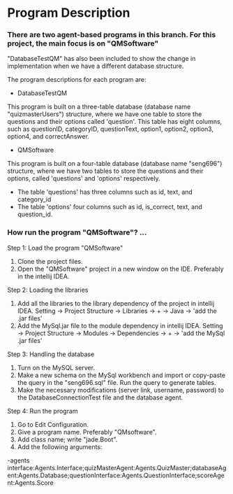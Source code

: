 # Program Description

### There are two agent-based programs in this branch. For this project, the main focus is on "QMSoftware"
"DatabaseTestQM" has also been included to show the change in implementation when we have a different database structure.

The program descriptions for each program are:

  - DatabaseTestQM

This program is built on a three-table database (database name "quizmasterUsers") structure, where we have one table to store the questions and their options called 'question'. This table has eight columns, such as questionID, categoryID, questionText, option1, option2, option3, option4, and correctAnswer.
   
   - QMSoftware

This program is built on a four-table database (database name "seng696") structure, where we have two tables to store the questions and their options, called 'questions' and 'options' respectively.

  - The table 'questions' has three columns such as id, text, and category_id
  - The table 'options' four columns such as id, is_correct, text, and question_id.

### How run the program "QMSoftware"? ...

Step 1: Load the program "QMSoftware"

   1. Clone the project files.
   2. Open the "QMSoftware" project in a new window on the IDE. Preferably in the intellij IDEA.

Step 2: Loading the libraries
   
  1. Add all the libraries to the library dependency of the project in intellij IDEA. 
  Setting -> Project Structure -> Libraries -> + -> Java -> 'add the .jar files'
  2. Add the MySql.jar file to the module dependency in intellij IDEA. Setting -> Project Structure -> Modules -> Dependencies -> + -> 'add the MySql .jar files'

Step 3: Handling the database

   1. Turn on the MySQL server.
   2. Make a new schema on the MySql workbench and import or copy-paste the query in the "seng696.sql" file. Run the query to generate tables.
   3. Make the necessary modifications (server link, username, password) to the DatabaseConnectionTest file and the database agent.

Step 4: Run the program

1. Go to Edit Configuration.
2. Give a program name. Preferably "QMsoftware".
3. Add class name; write "jade.Boot".
4. Add the following arguments:

-agents interface:Agents.Interface;quizMasterAgent:Agents.QuizMaster;databaseAgent:Agents.Database;questionInterface:Agents.QuestionInterface;scoreAgent:Agents.Score
